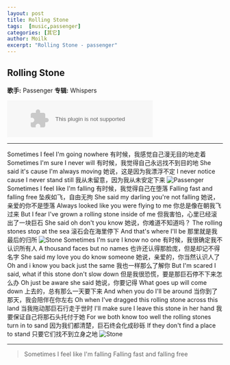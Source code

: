 ```yaml
---
layout: post
title: Rolling Stone
tags:  [music,passenger]
categories: [其它]
author: Moilk
excerpt: "Rolling Stone - passenger"
---
```

## Rolling Stone 
**歌手:** Passenger    **专辑:** Whispers  

<embed src="http://music.163.com/style/swf/widget.swf?sid=28613253&type=2&auto=1&width=320&height=66" width="340" height="86"  allowNetworking="all"/> 

*****************************
Sometimes I feel I'm going nowhere
有时候，我感觉自己漫无目的地走着
Sometimes I'm sure I never will
有时候，我觉得自己永远找不到目的地
She said it's cause I'm always moving
她说，这是因为我漂浮不定
I never notice cause I never stand still
我从未留意，因为我从未安定下来
![Passenger](http://duras.wang/Blog/assets/images/Passenger.jpg)
Sometimes I feel like I'm falling
有时候，我觉得自己在堕落
Falling fast and falling free
坠疾如飞，自由无拘
She said my darling you're not falling
她说，亲爱的你不是堕落
Always looked like you were flying to me
你总是像在朝我飞过来
But I fear I've grown a rolling stone inside of me
但我害怕，心里已经滚出了一块巨石
She said oh don't you know
她说，你难道不知道吗？
The rolling stones stop at the sea
滚石会在海里停下
And that's where I'll be
那里就是我最后的归所
![Stone](http://duras.wang/Blog/assets/images/stone.jpg)
Sometimes I'm sure I know no one
有时候，我很确定我不认识所有人
A thousand faces but no names
也许还认得那脸庞，但是却记不得名字
She said my love you do know someone
她说，亲爱的，你当然认识人了
Oh and i know you back just the same
我也一样那么了解你
But I'm scared I said, what if this stone don't slow down
但是我很恐慌，要是那巨石停不下来怎么办
Oh just be aware she said
她说，你要记得
What goes up will come down
上去的，总有那么一天要下来
And when you do I'll be around
当你到了那天，我会陪伴在你左右
Oh when I've dragged this rolling stone across this land
当我拖动那巨石行走于世时
I'll make sure I leave this stone in her hand
我要保证自己将那石头托付于她
For we both know too well the rolling stones turn in to sand
因为我们都清楚，巨石终会化成砂砾
If they don't find a place to stand
只要它们找不到立身之地
![Stone](http://duras.wang/Blog/assets/images/tramp.jpg)

******************************************

> Sometimes I feel like I'm falling
Falling fast and falling free